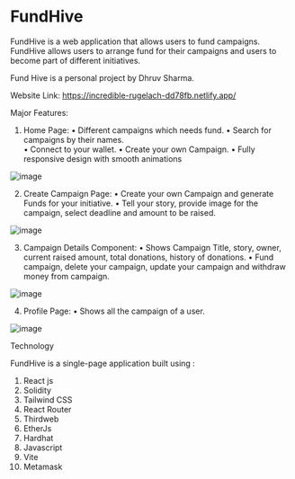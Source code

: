 # FundHive

FundHive is a web application that allows users to fund campaigns. FundHive allows users to arrange fund for their campaigns and users to become part of different initiatives.

Fund Hive is a personal project by Dhruv  Sharma.

Website Link: https://incredible-rugelach-dd78fb.netlify.app/

Major Features:

1.	Home Page:
•	Different campaigns which needs fund.
•	Search for campaigns by their names.  
•	Connect to your wallet.
•	Create your own Campaign.
•	Fully responsive design with smooth animations


![image](https://github.com/DhruvSharma19/crowdFunding/assets/112254552/c198b5f6-dbc9-455e-acbb-179c25e8d1be)


2.	Create Campaign Page:
•	Create your own Campaign and generate Funds for your initiative.
•	Tell your story, provide image for the campaign, select deadline and amount  to be raised.

![image](https://github.com/DhruvSharma19/crowdFunding/assets/112254552/bf7d99cf-4ddf-41e7-99a8-4ed4b0063cd5)




3.	Campaign Details Component:
•	Shows Campaign Title, story, owner, current raised amount, total donations, history of donations.
•	Fund campaign, delete your campaign, update your campaign and withdraw money from campaign.


![image](https://github.com/DhruvSharma19/crowdFunding/assets/112254552/747eaaf9-21d3-47e3-8938-242c44a8290e)


4.	Profile Page:
•	Shows all the campaign of a user.

![image](https://github.com/DhruvSharma19/crowdFunding/assets/112254552/c5bec0c3-0e4c-41c5-b21f-1f02aaddc31e)





Technology

FundHive is a single-page application built using :

1.	React js
2.	Solidity
3.	Tailwind CSS
4.	React Router
5.	Thirdweb
6.	EtherJs
7.	Hardhat
8.	Javascript
9.	Vite
10.	Metamask





